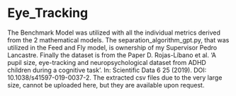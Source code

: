 # Eye_Tracking

The Benchmark Model was utilized with all the individual metrics derived from the 2 mathematical models.
The separation_algorithm_gpt.py, that was utilized in the Feed and Fly model, is ownership of my Supervisor Pedro Lancastre.
Finally the dataset is from the Paper D. Rojas-Líbano et al. ‘A pupil size, eye-tracking and neuropsychological
dataset from ADHD children during a cognitive task’. In: Scientific Data 6 25 (2019). DOI: 10.1038/s41597-019-0037-2.
The extracted csv files due to the very large size, cannot be uploaded here, but they are available upon request. 
